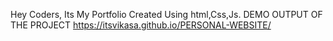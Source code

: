 Hey Coders, Its My Portfolio Created Using html,Css,Js.
DEMO OUTPUT OF THE PROJECT https://itsvikasa.github.io/PERSONAL-WEBSITE/
